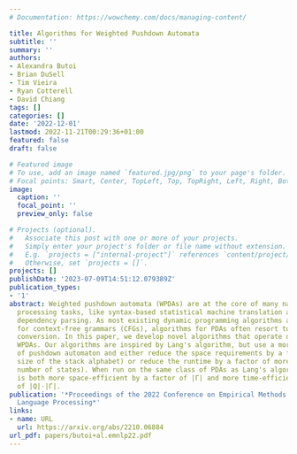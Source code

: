 ```yaml
---
# Documentation: https://wowchemy.com/docs/managing-content/

title: Algorithms for Weighted Pushdown Automata
subtitle: ''
summary: ''
authors:
- Alexandra Butoi
- Brian DuSell
- Tim Vieira
- Ryan Cotterell
- David Chiang
tags: []
categories: []
date: '2022-12-01'
lastmod: 2022-11-21T00:29:36+01:00
featured: false
draft: false

# Featured image
# To use, add an image named `featured.jpg/png` to your page's folder.
# Focal points: Smart, Center, TopLeft, Top, TopRight, Left, Right, BottomLeft, Bottom, BottomRight.
image:
  caption: ''
  focal_point: ''
  preview_only: false

# Projects (optional).
#   Associate this post with one or more of your projects.
#   Simply enter your project's folder or file name without extension.
#   E.g. `projects = ["internal-project"]` references `content/project/deep-learning/index.md`.
#   Otherwise, set `projects = []`.
projects: []
publishDate: '2023-07-09T14:51:12.079389Z'
publication_types:
- '1'
abstract: Weighted pushdown automata (WPDAs) are at the core of many natural language
  processing tasks, like syntax-based statistical machine translation and transition-based
  dependency parsing. As most existing dynamic programming algorithms are designed
  for context-free grammars (CFGs), algorithms for PDAs often resort to a PDA-to-CFG
  conversion. In this paper, we develop novel algorithms that operate directly on
  WPDAs. Our algorithms are inspired by Lang's algorithm, but use a more general definition
  of pushdown automaton and either reduce the space requirements by a factor of |Γ|(the
  size of the stack alphabet) or reduce the runtime by a factor of more than |Q| (the
  number of states). When run on the same class of PDAs as Lang's algorithm, our algorithm
  is both more space-efficient by a factor of |Γ| and more time-efficient by a factor
  of |Q|⋅|Γ|.
publication: '*Proceedings of the 2022 Conference on Empirical Methods in Natural
  Language Processing*'
links:
- name: URL
  url: https://arxiv.org/abs/2210.06884
url_pdf: papers/butoi+al.emnlp22.pdf
---
```

